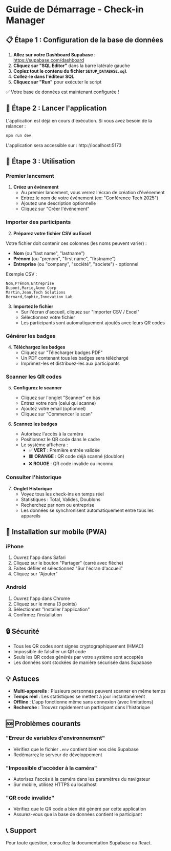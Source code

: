 # Guide de Démarrage - Check-in Manager

## 📋 Étape 1 : Configuration de la base de données

1. **Allez sur votre Dashboard Supabase** : https://supabase.com/dashboard
2. **Cliquez sur "SQL Editor"** dans la barre latérale gauche
3. **Copiez tout le contenu du fichier `SETUP_DATABASE.sql`**
4. **Collez-le dans l'éditeur SQL**
5. **Cliquez sur "Run"** pour exécuter le script

✅ Votre base de données est maintenant configurée !

## 🚀 Étape 2 : Lancer l'application

L'application est déjà en cours d'exécution. Si vous avez besoin de la relancer :

```bash
npm run dev
```

L'application sera accessible sur : http://localhost:5173

## 📱 Étape 3 : Utilisation

### Premier lancement

1. **Créez un événement**
   - Au premier lancement, vous verrez l'écran de création d'événement
   - Entrez le nom de votre événement (ex: "Conférence Tech 2025")
   - Ajoutez une description optionnelle
   - Cliquez sur "Créer l'événement"

### Importer des participants

2. **Préparez votre fichier CSV ou Excel**

Votre fichier doit contenir ces colonnes (les noms peuvent varier) :
- **Nom** (ou "last name", "lastname")
- **Prénom** (ou "prenom", "first name", "firstname")
- **Entreprise** (ou "company", "société", "societe") - optionnel

Exemple CSV :
```csv
Nom,Prénom,Entreprise
Dupont,Marie,Acme Corp
Martin,Jean,Tech Solutions
Bernard,Sophie,Innovation Lab
```

3. **Importez le fichier**
   - Sur l'écran d'accueil, cliquez sur "Importer CSV / Excel"
   - Sélectionnez votre fichier
   - Les participants sont automatiquement ajoutés avec leurs QR codes

### Générer les badges

4. **Téléchargez les badges**
   - Cliquez sur "Télécharger badges PDF"
   - Un PDF contenant tous les badges sera téléchargé
   - Imprimez-les et distribuez-les aux participants

### Scanner les QR codes

5. **Configurez le scanner**
   - Cliquez sur l'onglet "Scanner" en bas
   - Entrez votre nom (celui qui scanne)
   - Ajoutez votre email (optionnel)
   - Cliquez sur "Commencer le scan"

6. **Scannez les badges**
   - Autorisez l'accès à la caméra
   - Positionnez le QR code dans le cadre
   - Le système affichera :
     - ✅ **VERT** : Première entrée validée
     - 🟧 **ORANGE** : QR code déjà scanné (doublon)
     - ❌ **ROUGE** : QR code invalide ou inconnu

### Consulter l'historique

7. **Onglet Historique**
   - Voyez tous les check-ins en temps réel
   - Statistiques : Total, Valides, Doublons
   - Recherchez par nom ou entreprise
   - Les données se synchronisent automatiquement entre tous les appareils

## 📲 Installation sur mobile (PWA)

### iPhone
1. Ouvrez l'app dans Safari
2. Cliquez sur le bouton "Partager" (carré avec flèche)
3. Faites défiler et sélectionnez "Sur l'écran d'accueil"
4. Cliquez sur "Ajouter"

### Android
1. Ouvrez l'app dans Chrome
2. Cliquez sur le menu (3 points)
3. Sélectionnez "Installer l'application"
4. Confirmez l'installation

## 🔒 Sécurité

- Tous les QR codes sont signés cryptographiquement (HMAC)
- Impossible de falsifier un QR code
- Seuls les QR codes générés par votre système sont acceptés
- Les données sont stockées de manière sécurisée dans Supabase

## 💡 Astuces

- **Multi-appareils** : Plusieurs personnes peuvent scanner en même temps
- **Temps réel** : Les statistiques se mettent à jour instantanément
- **Offline** : L'app fonctionne même sans connexion (avec limitations)
- **Recherche** : Trouvez rapidement un participant dans l'historique

## 🆘 Problèmes courants

### "Erreur de variables d'environnement"
- Vérifiez que le fichier `.env` contient bien vos clés Supabase
- Redémarrez le serveur de développement

### "Impossible d'accéder à la caméra"
- Autorisez l'accès à la caméra dans les paramètres du navigateur
- Sur mobile, utilisez HTTPS ou localhost

### "QR code invalide"
- Vérifiez que le QR code a bien été généré par cette application
- Assurez-vous que la base de données contient le participant

## 📞 Support

Pour toute question, consultez la documentation Supabase ou React.
